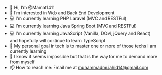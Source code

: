- 👋 Hi, I’m @Mamat1411
- 👀 I’m interested in Web and Back End Development
- 💻 I’m currently learning PHP Laravel (MVC and RESTFul)
- 💻 I’m currently learning Java Spring Boot (MVC and RESTFul)
- 💻 I’m currently learning JavaScript (Vanilla, DOM, jQuery and React) and hopefully will continue to learn TypeScript
- 🎯 My personal goal in tech is to master one or more of those techs I am currently learning
- 💪 I know it seems impossible but that is the way for me to demand more from myself
- 📫 How to reach me: Email me at muhammadmujahid14@gmail.com

<!---
Mamat1411/Mamat1411 is a ✨ special ✨ repository because its `README.md` (this file) appears on your GitHub profile.
You can click the Preview link to take a look at your changes.
--->
